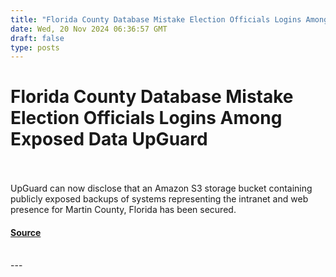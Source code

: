 ```yaml
---
title: "Florida County Database Mistake Election Officials Logins Among Exposed Data UpGuard"
date: Wed, 20 Nov 2024 06:36:57 GMT
draft: false
type: posts
---
```

# Florida County Database Mistake Election Officials Logins Among Exposed Data UpGuard

<br/>

<br/>
UpGuard can now disclose that an Amazon S3 storage bucket containing publicly exposed backups of systems representing the intranet and web presence for Martin County, Florida has been secured.

#### [Source](https://www.upguard.com/breaches/martin-county-florida-election-officials-passwords)

<br/>
---
